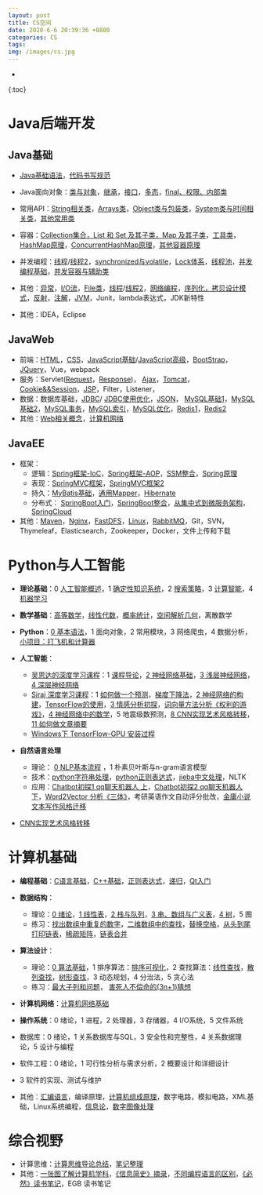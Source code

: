 ```yaml
---
layout: post
title: CS空间
date: 2020-6-6 20:39:36 +0800
categories: CS
tags:  
img: /images/cs.jpg
---
```


* 
{:toc}

# Java后端开发

## Java基础

* [Java基础语法](https://blog.csdn.net/qq_31707969/article/details/106296607)，[代码书写规范](https://blog.csdn.net/tototuzuoquan/article/details/7867593)
* Java面向对象：[类与对象](https://blog.csdn.net/qq_31707969/article/details/104078502)，[继承](https://blog.csdn.net/qq_31707969/article/details/104144134)，[接口](https://blog.csdn.net/qq_31707969/article/details/104190194)，[多态](https://blog.csdn.net/qq_31707969/article/details/104203732)，[final、权限、内部类](https://blog.csdn.net/qq_31707969/article/details/104230033)

* 常用API：[String相关类](https://blog.csdn.net/qq_31707969/article/details/104101689)，[Arrays类](https://blog.csdn.net/qq_31707969/article/details/104124503)，[Object类与包装类](https://blog.csdn.net/qq_31707969/article/details/104327745)，[System类与时间相关类](https://blog.csdn.net/qq_31707969/article/details/104335054)，[其他常用类](https://blog.csdn.net/qq_31707969/article/details/104089520)
* 容器：[Collection集合，List 和 Set 及其子类，Map 及其子类](https://blog.csdn.net/qq_31707969/article/details/104399162)，[工具类](https://blog.csdn.net/qq_31707969/article/details/104425038)，[HashMap原理](https://blog.csdn.net/qq_31707969/article/details/106627877)，[ConcurrentHashMap原理](https://blog.csdn.net/qq_31707969/article/details/106627877)，[其他容器原理](https://blog.csdn.net/qq_31707969/article/details/106653452)
* 并发编程：[线程](https://blog.csdn.net/qq_31707969/article/details/104453079)/[线程2](https://blog.csdn.net/qq_31707969/article/details/104507717)，[synchronized与volatile](https://blog.csdn.net/qq_31707969/article/details/106689015)，[Lock体系](https://blog.csdn.net/qq_31707969/article/details/106719609)，[线程池](https://blog.csdn.net/qq_31707969)，[并发编程基础](https://blog.csdn.net/qq_31707969/article/details/106727648)，[并发容器与辅助类](https://blog.csdn.net/qq_31707969/article/details/106753599)
* 其他：[异常](https://blog.csdn.net/qq_31707969/article/details/104437373)，[I/O流](I/O流)，[File类](https://blog.csdn.net/qq_31707969/article/details/105472858)，[线程](https://blog.csdn.net/qq_31707969/article/details/104453079)/[线程2](https://blog.csdn.net/qq_31707969/article/details/104507717)，[网络编程](https://blog.csdn.net/qq_31707969/article/details/104956092)，[序列化，拷贝](https://blog.csdn.net/qq_31707969/article/details/106592081)[设计模式](https://blog.csdn.net/qq_31707969/article/details/105850608)，[反射](https://blog.csdn.net/qq_31707969/article/details/105492396)，[注解](https://blog.csdn.net/qq_31707969/article/details/106244020)，[JVM](https://blog.csdn.net/qq_31707969/article/details/106978050)，Junit，lambda表达式，JDK新特性

* 其他：IDEA，Eclipse

## JavaWeb
* 前端：[HTML](https://blog.csdn.net/qq_31707969/article/details/104623031)，[CSS](https://blog.csdn.net/qq_31707969/article/details/104676926)，[JavaScript基础](https://blog.csdn.net/qq_31707969/article/details/104701408)/[JavaScript高级](https://blog.csdn.net/qq_31707969/article/details/104723530)，[BootStrap](https://blog.csdn.net/qq_31707969/article/details/104787239)，[JQuery](https://blog.csdn.net/qq_31707969/article/details/105224137)，Vue，webpack
* 服务：Servlet([Request](https://blog.csdn.net/qq_31707969/article/details/104980019)，[Response](https://blog.csdn.net/qq_31707969/article/details/105125929))， [Ajax](https://blog.csdn.net/qq_31707969/article/details/105231705)，[Tomcat](https://blog.csdn.net/qq_31707969/article/details/104904516)，[Cookie&&Session](https://blog.csdn.net/qq_31707969/article/details/105187102)，[JSP](https://blog.csdn.net/qq_31707969/article/details/105196236)，Filter，Listener，
* 数据：数据库基础，[JDBC](https://blog.csdn.net/qq_31707969/article/details/105017233)/ [JDBC使用优化](https://blog.csdn.net/qq_31707969/article/details/105106588)，[JSON](https://blog.csdn.net/qq_31707969/article/details/105298808)，
  [MySQL基础1](https://blog.csdn.net/qq_31707969/article/details/104521981)，[MySQL基础2](https://blog.csdn.net/qq_31707969/article/details/104527557)，[MySQL事务](https://blog.csdn.net/qq_31707969/article/details/106894725)，[MySQL索引](https://blog.csdn.net/qq_31707969/article/details/106954843)，[MySQL优化](https://blog.csdn.net/qq_31707969/article/details/106936362)，[Redis1](https://blog.csdn.net/qq_31707969/article/details/107005382)，[Redis2](https://blog.csdn.net/qq_31707969/article/details/107003556)
* 其他：[Web相关概念](https://blog.csdn.net/qq_31707969/article/details/104831655)，[计算机网络](https://blog.csdn.net/qq_31707969/article/details/106823489)
## JavaEE
* 框架：
  * 逻辑：[Spring框架-IoC](https://blog.csdn.net/qq_31707969/article/details/105547723)，[Spring框架-AOP](https://blog.csdn.net/qq_31707969/article/details/105656183)，[SSM整合](https://blog.csdn.net/qq_31707969/article/details/106458906)，[Spring原理](https://blog.csdn.net/qq_31707969/article/details/106848874)
  * 表现：[SpringMVC框架](https://blog.csdn.net/qq_31707969/article/details/105766381)，[SpringMVC框架2](https://blog.csdn.net/qq_31707969/article/details/105983546)
  * 持久：[MyBatis基础](https://blog.csdn.net/qq_31707969/article/details/106350978)，[通用Mapper](https://blog.csdn.net/qq_31707969/article/details/106154664)，[Hibernate](https://blog.csdn.net/qq_31707969/article/details/106505536)
  * 分布式： [SpringBoot入门](https://blog.csdn.net/qq_31707969/article/details/105822609)，[SpringBoot整合](https://blog.csdn.net/qq_31707969/article/details/105860401)，[从集中式到微服务架构](https://blog.csdn.net/qq_31707969/article/details/105896507)，[SpringCloud](https://blog.csdn.net/qq_31707969/article/details/107083922)
* 其他：[Maven](https://blog.csdn.net/qq_31707969/article/details/105232520)，[Nginx](https://blog.csdn.net/qq_31707969/article/details/106084594)，[FastDFS](https://blog.csdn.net/qq_31707969/article/details/106328974)，[Linux](https://blog.csdn.net/qq_31707969/article/details/106334102)，[RabbitMQ](https://blog.csdn.net/qq_31707969/article/details/107033588)，Git，SVN，Thymeleaf，Elasticsearch，Zookeeper，Docker，文件上传和下载



# Python与人工智能

* **理论基础**：0 [人工智能概述](http://wangweiguang.xyz/ai/2017/10/23/ai0.html)，1 [确定性知识系统](http://wangweiguang.xyz/ai/2017/11/02/qdxzsxt.html)，2 [搜索策略](http://wangweiguang.xyz/ai/2017/11/17/ai3.html)，3 [计算智能](http://wangweiguang.xyz/ai/2018/02/17/computational-intelligence.html)，4 [机器学习](http://wangweiguang.xyz/ai/2018/02/17/machine-learning.html)

* **数学基础**：[高等数学](https://blog.csdn.net/qq_31707969/article/details/105502252)，[线性代数](https://blog.csdn.net/qq_31707969/article/details/105502414)，[概率统计](https://blog.csdn.net/qq_31707969/article/details/105519664)，[空间解析几何](https://blog.csdn.net/qq_31707969/article/details/105516042)，离散数学

* **Python**：[0 基本语法](http://wangweiguang.xyz/cs/2018/03/04/python3.html)，1 面向对象，2 常用模块，3 网络爬虫，4 数据分析，[小项目：打飞机和计算器](http://wangweiguang.xyz/cs/2018/03/09/pyxxm.html)

* **人工智能**：
  * [吴恩达的深度学习课程](http://mooc.study.163.com/smartSpec/detail/1001319001.htm)：1 [课程导论](https://wwg1996.github.io/ai/2017/10/11/dl1.html)，[2 神经网络基础](http://wangweiguang.xyz/ai/2017/10/16/dl2.html)，[3 浅层神经网络](http://wangweiguang.xyz/ai/2017/10/30/dl3.html)，[4 深层神经网络](http://wangweiguang.xyz/ai/2017/11/15/dl4.html)
  * [Siraj 深度学习课程](https://space.bilibili.com/178337929/#/channel/detail?cid=32677)：1 [如何做一个预测](http://wangweiguang.xyz/ai/2018/01/31/intro-to-deep-learning-1.html)，[梯度下降法](http://wangweiguang.xyz/ai/2018/02/01/how-to-do-linear-regression-using-gradient-descent.html)，[2 神经网络的构建](http://wangweiguang.xyz/ai/2018/02/03/how-to-make-a-neural-network.html)，[TensorFlow的使用](http://wangweiguang.xyz/ai/2018/02/04/how-to-use-tensorflow-for-classification.html)，[3 情感分析初探](http://wangweiguang.xyz/ai/2018/02/05/how-to-do-sentiment-analysis.html)，[词向量方法分析《权利的游戏》](http://wangweiguang.xyz/ai/2018/02/17/how-to-make-word-vectors-from-game-of-thrones.html)，[4 神经网络中的数学](http://wangweiguang.xyz/ai/2018/02/18/how-to-do-mathematics-easily.html)，5 地震级数预测，[8 CNN实现艺术风格转移](http://wangweiguang.xyz/ai/2018/02/22/how-to-generate-art.html)，[11 如何做文章摘要](http://wangweiguang.xyz/ai/2018/03/07/how-to-make-a-text-summarizer.html)
  * [Windows下 TensorFlow-GPU 安装过程](http://wangweiguang.xyz/ai/2019/02/03/TFinstall.html)
* **自然语言处理**
  * 理论： [0 NLP基本流程](http://wangweiguang.xyz/ai/2019/01/11/nlp1.html) ，1 朴素贝叶斯与n-gram语言模型
  * 技术：[python字符串处理](http://wangweiguang.xyz/ai/cs/2019/01/14/pys.html)，[python正则表达式](http://wangweiguang.xyz/cs/2019/01/15/regex0.html)，[jieba中文处理](http://wangweiguang.xyz/ai/2019/01/18/jieba.html)，NLTK
  * 应用：[Chatbot初探1 qq聊天机器人 上](http://wangweiguang.xyz/ai/2018/03/03/chatbot1.html)，[Chatbot初探2 qq聊天机器人 下](http://wangweiguang.xyz/ai/2018/03/15/chatbot2.html)，[Word2Vector 分析《三体》](http://wangweiguang.xyz/ai/2018/02/18/santi2vec.html)，考研英语作文自动评分批改，[金庸小说文本写作风格迁移](https://blog.csdn.net/qq_31707969/article/details/106579491)

* [CNN实现艺术风格转移](http://wangweiguang.xyz/ai/2018/02/22/how-to-generate-art.html)



# 计算机基础

* **编程基础**：[C语言基础](https://wwg1996.github.io/cs/2017/10/11/c.html)，[C++基础](https://wwg1996.github.io/cs/2017/10/13/cpp.html)，[正则表达式](http://wangweiguang.xyz/cs/2019/01/15/regex0.html)，[递归](https://blog.csdn.net/qq_31707969/article/details/106579039)，[Qt入门](https://blog.csdn.net/qq_31707969/article/details/106583683)

* **数据结构**：

  * 理论：[0 绪论](http://wangweiguang.xyz/cs/2016/09/05/ds0.html)，[1 线性表](http://wangweiguang.xyz/cs/2016/09/30/ds1.html)，[2 栈与队列](http://wangweiguang.xyz/cs/2016/10/23/ds2.html)，[3 串、数组与广义表](http://wangweiguang.xyz/cs/2016/10/30/ds3.html)，[4 树](http://wangweiguang.xyz/cs/2017/05/02/ds4.html)，5 图
  * 练习：[找出数组中重复的数字](https://blog.csdn.net/qq_31707969/article/details/104083471)，[二维数组中的查找](https://blog.csdn.net/qq_31707969/article/details/104095058)，[替换空格](https://blog.csdn.net/qq_31707969/article/details/104107717)，[从头到尾打印链表](https://blog.csdn.net/qq_31707969/article/details/104139930)，[稀疏矩阵](https://blog.csdn.net/qq_31707969/article/details/104276479)，[链表合并](https://blog.csdn.net/qq_31707969/article/details/106579229)

* **算法设计**：

  * 理论：[0 算法基础](http://wangweiguang.xyz/cs/2018/03/08/algorithm0.html)，1 排序算法：[排序可视化](https://editor.csdn.net/md/?articleId=106578918)，2 查找算法：[线性查找](https://editor.csdn.net/md?articleId=106578984)，[散列查找](https://blog.csdn.net/qq_31707969/article/details/106503459)，[树形查找](https://blog.csdn.net/qq_31707969/article/details/106503660)，3 动态规划，4 分治法，5 贪心法
  * 练习：[最大子列和问题](https://blog.csdn.net/qq_31707969/article/details/106579267)， [害死人不偿命的(3n+1)猜想](https://editor.csdn.net/md/?articleId=106579309) 

* **计算机网络**：[计算机网络基础](https://blog.csdn.net/qq_31707969/article/details/106163691)

* **操作系统**：0 绪论，1 进程，2 处理器，3 存储器，4 I/O系统，5 文件系统

* 数据库：0 绪论，1 关系数据库与SQL，3 安全性和完整性，4 关系数据理论，5 设计与编程

* 软件工程：0 绪论，1 可行性分析与需求分析，2 概要设计和详细设计

* 3 软件的实现、测试与维护

* 其他：[汇编语言](https://blog.csdn.net/qq_31707969/article/details/106583322)，编译原理，[计算机组成原理](https://blog.csdn.net/qq_31707969/article/details/106584129)，数字电路，模拟电路，XML基础，Linux系统编程，[信息论](https://blog.csdn.net/qq_31707969/article/details/106580275)，[数字图像处理](http://wangweiguang.xyz/cs/2017/10/16/txcl.html)

  

# 综合视野

* 计算思维：[计算思维导论总结](https://wwg1996.github.io/cs/2017/10/10/jsswdl.html)，[笔记整理](https://editor.csdn.net/md/?articleId=106580094)
* 其他：[一张图了解计算机学科](http://wangweiguang.xyz/cs/2017/10/14/map_of_cs.html)，[《信息简史》摘录](https://blog.csdn.net/qq_31707969/article/details/106580302)，[不同编程语言的区别](https://blog.csdn.net/qq_31707969/article/details/106583823)，[《必然》读书笔记](https://blog.csdn.net/qq_31707969/article/details/106584319)，EGB 读书笔记

  
